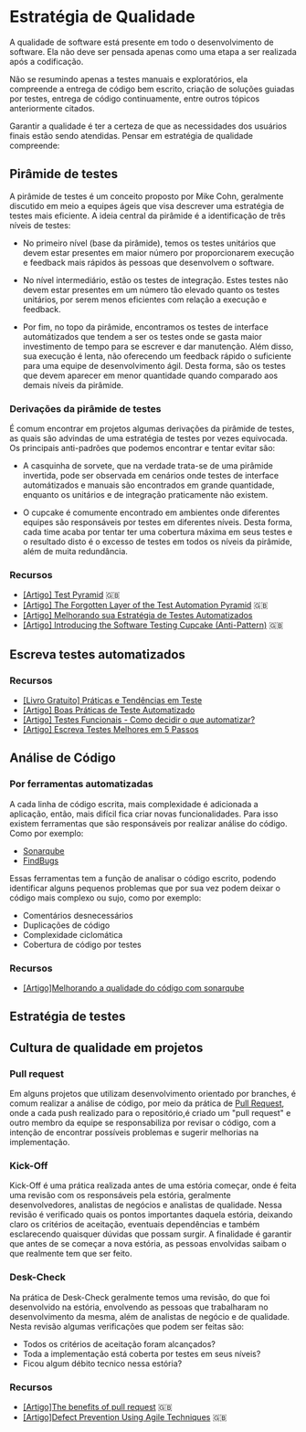 # Estratégia de Qualidade

A qualidade de software está presente em todo o desenvolvimento de software.
Ela não deve ser pensada apenas como uma etapa a ser realizada após a
codificação.

Não se resumindo apenas a testes manuais e exploratórios, ela compreende a
entrega de código bem escrito, criação de soluções guiadas por testes, entrega
de código continuamente, entre outros tópicos anteriormente citados.

Garantir a qualidade é ter a certeza de que as necessidades dos usuários finais
estão sendo atendidas. Pensar em estratégia de qualidade compreende:

<!-- toc -->

## Pirâmide de testes

A pirâmide de testes é um conceito proposto por Mike Cohn,
geralmente discutido em meio a equipes ágeis que visa descrever
uma estratégia de testes mais eficiente. A ideia central da
pirâmide é a identificação de três níveis de testes:

* No primeiro nível (base da pirâmide), temos os testes unitários
  que devem estar presentes em maior número por proporcionarem execução
  e feedback mais rápidos às pessoas que desenvolvem o software.

* No nível intermediário, estão os testes de integração. Estes testes
  não devem estar presentes em um número tão elevado quanto os testes
  unitários, por serem menos eficientes com relação a execução e feedback.

* Por fim, no topo da pirâmide, encontramos os testes de interface automátizados
  que tendem a ser os testes onde se gasta maior investimento de tempo
  para se escrever e dar manutenção. Além disso, sua execução é lenta,
  não oferecendo um feedback rápido o suficiente para uma equipe de
  desenvolvimento ágil. Desta forma, são os testes que devem aparecer
  em menor quantidade quando comparado aos demais níveis da pirâmide.

### Derivações da pirâmide de testes

É comum encontrar em projetos algumas derivações da pirâmide de testes,
as quais são advindas de uma estratégia de testes por vezes equivocada.
Os principais anti-padrões que podemos encontrar e tentar evitar são:

* A casquinha de sorvete, que na verdade trata-se de uma pirâmide invertida,
  pode ser observada em cenários onde testes de interface automátizados e manuais
  são encontrados em grande quantidade, enquanto os unitários e de integração
  praticamente não existem.

* O cupcake é comumente encontrado em ambientes onde diferentes equipes
  são responsáveis por testes em diferentes níveis. Desta forma, cada time acaba
  por tentar ter uma cobertura máxima em seus testes e o resultado disto
  é o excesso de testes em todos os níveis da pirâmide, além de muita redundância.

### Recursos

* [[Artigo] Test Pyramid](http://martinfowler.com/bliki/TestPyramid.html) :uk:
* [[Artigo] The Forgotten Layer of the Test Automation Pyramid](https://goo.gl/vYIKPw) :uk:
* [[Artigo] Melhorando sua Estratégia de Testes Automatizados](https://goo.gl/U9ddnM)
* [[Artigo] Introducing the Software Testing Cupcake (Anti-Pattern)](https://goo.gl/P9NgQN) :uk:

## Escreva testes automatizados

### Recursos

* [[Livro Gratuito] Práticas e Tendências em Teste](https://info.thoughtworks.com/praticas-e-tendencias-em-teste-ebook.html)
* [[Artigo] Boas Práticas de Teste Automatizado](http://www.bugbang.com.br/agile-brazil-2012-boas-praticas-de-teste-automatizado/)
* [[Artigo] Testes Funcionais - Como decidir o que automatizar?](https://www.thoughtworks.com/pt/insights/blog/functional-tests-how-decide-what-automate)
* [[Artigo] Escreva Testes Melhores em 5 Passos](https://www.thoughtworks.com/pt/insights/blog/write-better-tests-5-steps)

## Análise  de Código

### Por ferramentas automatizadas

A cada linha de código escrita, mais complexidade é adicionada a aplicação,
 então, mais difícil fica criar novas funcionalidades.
Para isso existem ferramentas que são responsáveis por realizar análise do código.
Como por exemplo:

* [Sonarqube](http://www.sonarqube.org/)
* [FindBugs](http://findbugs.sourceforge.net/)

Essas ferramentas tem a função de analisar o código escrito, podendo identificar
alguns pequenos problemas que por sua vez podem deixar o código mais complexo ou
sujo, como por exemplo:

* Comentários desnecessários
* Duplicações de código
* Complexidade ciclomática
* Cobertura de código por testes

### Recursos

* [[Artigo]Melhorando a qualidade do código com sonarqube](https://goo.gl/brR0YF)

## Estratégia de testes

## Cultura de qualidade em projetos

### Pull request

Em alguns projetos que utilizam desenvolvimento orientado por branches,
é comum realizar a análise de código, por meio da prática de [Pull Request](https://goo.gl/SxiPGr),
onde a cada push realizado para o repositório,é criado um "pull request"
e outro membro da equipe se responsabiliza por revisar o código,
com a intenção de encontrar possíveis problemas e sugerir melhorias na implementação.

### Kick-Off

Kick-Off é uma prática realizada antes de uma estória começar,
onde é feita uma revisão com os responsáveis pela estória,
geralmente desenvolvedores, analistas de negócios e analistas de qualidade.
Nessa revisão é verificado quais os pontos importantes daquela estória,
deixando claro os critérios de aceitação, eventuais dependências e também
esclarecendo quaisquer dúvidas que possam surgir.
A finalidade é garantir que antes de se começar a nova estória,
as pessoas envolvidas saibam o que realmente tem que ser feito.

### Desk-Check

Na prática de Desk-Check geralmente temos uma revisão,
do que foi desenvolvido na estória,
envolvendo as pessoas que trabalharam no desenvolvimento da mesma,
além de analistas de negócio e de qualidade.
Nesta revisão algumas verificações que podem ser feitas são:

* Todos os critérios de aceitação foram alcançados?
* Toda a implementação está coberta por testes em seus níveis?
* Ficou algum débito tecnico nessa estória?

### Recursos

* [[Artigo]The benefits of pull request](https://goo.gl/s62Xjk) :uk:
* [[Artigo]Defect Prevention Using Agile Techniques](https://goo.gl/sbkWr4) :uk:

